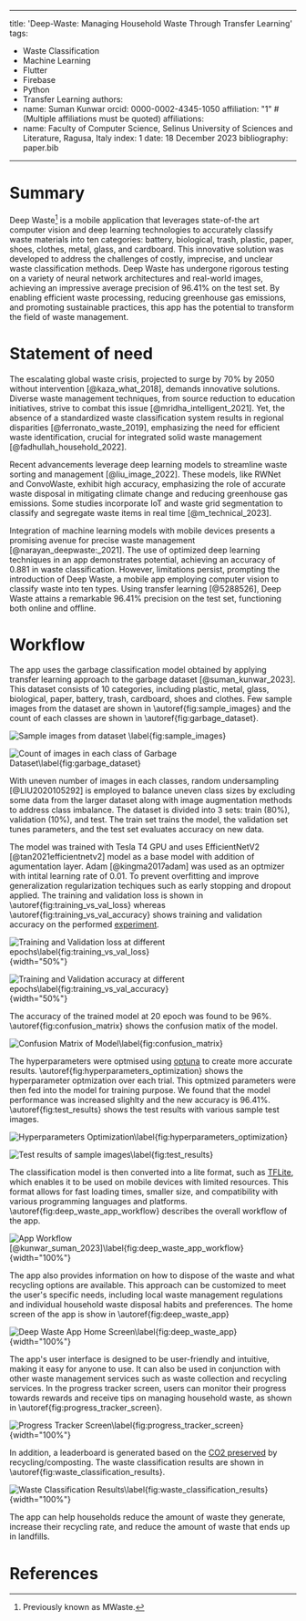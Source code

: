 
---
title: 'Deep-Waste: Managing Household Waste Through Transfer Learning'
tags:
  - Waste Classification
  - Machine Learning
  - Flutter
  - Firebase
  - Python
  - Transfer Learning
authors:
  - name: Suman Kunwar
    orcid: 0000-0002-4345-1050
    affiliation: "1" # (Multiple affiliations must be quoted)
affiliations:
 - name: Faculty of Computer Science, Selinus University of Sciences and Literature, Ragusa, Italy
   index: 1
date: 18 December 2023
bibliography: paper.bib

---


# Summary
Deep Waste[^1] is a mobile application that leverages state-of-the art computer vision and deep learning technologies to accurately classify waste materials into ten categories: battery, biological, trash, plastic, paper, shoes, clothes, metal, glass, and cardboard. This innovative solution was developed to address the challenges of costly, imprecise, and unclear waste classification methods. Deep Waste has undergone rigorous testing on a variety of neural network architectures and real-world images, achieving an impressive average precision of 96.41% on the test set. By enabling efficient waste processing, reducing greenhouse gas emissions, and promoting sustainable practices, this app has the potential to transform the field of waste management.

[^1]: Previously known as MWaste.

# Statement of need

The escalating global waste crisis, projected to surge by 70% by 2050 without intervention [@kaza_what_2018], demands innovative solutions. Diverse waste management techniques, from source reduction to education initiatives, strive to combat this issue [@mridha_intelligent_2021]. Yet, the absence of a standardized waste classification system results in regional disparities [@ferronato_waste_2019], emphasizing the need for efficient waste identification, crucial for integrated solid waste management [@fadhullah_household_2022].

Recent advancements leverage deep learning models to streamline waste sorting and management [@liu_image_2022]. These models, like RWNet and ConvoWaste, exhibit high accuracy, emphasizing the role of accurate waste disposal in mitigating climate change and reducing greenhouse gas emissions. Some studies incorporate IoT and waste grid segmentation to classify and segregate waste items in real time [@m_technical_2023].

Integration of machine learning models with mobile devices presents a promising avenue for precise waste management [@narayan_deepwaste:_2021]. The use of optimized deep learning techniques in an app demonstrates potential, achieving an accuracy of 0.881 in waste classification. However, limitations persist, prompting the introduction of Deep Waste, a mobile app employing computer vision to classify waste into ten types. Using transfer learning [@5288526], Deep Waste attains a remarkable 96.41% precision on the test set, functioning both online and offline.


# Workflow
The app uses the garbage classification model obtained by applying transfer learning approach to the  garbage dataset [@suman_kunwar_2023]. This dataset consists of 10 categories, including plastic, metal, glass, biological, paper, battery, trash, cardboard, shoes and clothes. Few sample images from the dataset are shown in \autoref{fig:sample_images} and  the count of each classes are shown in \autoref{fig:garbage_dataset}.

![Sample images from dataset \label{fig:sample_images}](sample_images.png)

![Count of images in each class of Garbage Dataset\label{fig:garbage_dataset}](garbage_dataset.png)

With uneven number of images in each classes, random undersampling [@LIU2020105292] is employed to balance uneven class sizes by excluding some data from the larger dataset along with image augmentation methods to address class imbalance. The dataset is divided into 3 sets: train (80%), validation (10%), and test. The train set trains the model, the validation set tunes parameters, and the test set evaluates accuracy on new data.

The model was trained with Tesla T4 GPU and uses EfficientNetV2 [@tan2021efficientnetv2] model as a base model with addition of agumentation layer. Adam [@kingma2017adam] was used as an optmizer with intital learning rate of 0.01. To prevent overfitting and improve generalization regularization techiques such as early stopping and dropout applied. The training and validation loss is shown in \autoref{fig:training_vs_val_loss} whereas \autoref{fig:training_vs_val_accuracy} shows training and validation accuracy on the performed [experiment](https://www.kaggle.com/code/sumn2u/garbage-classification-transfer-learning).

![Training and Validation loss at different epochs\label{fig:training_vs_val_loss}](training_vs_val_loss.png){width="50%"}

![Training and Validation accuracy at different epochs\label{fig:training_vs_val_accuracy}](training_vs_val_accuracy.png){width="50%"}

The accuracy of the trained model at 20 epoch was found to be 96%. \autoref{fig:confusion_matrix} shows the confusion matix of the model.

![Confusion Matrix of Model\label{fig:confusion_matrix}](confusion_matrix.png)

The hyperparameters were optmised using [optuna](https://optuna.org/) to create more accurate results. \autoref{fig:hyperparameters_optimization} shows the hyperparameter optmization over each trial. This optmized parameters were then fed into the model for training purpose. We found that the model performance was increased slighlty and the new accuracy is 96.41%. \autoref{fig:test_results} shows the test results with various sample test images.

![Hyperparameters Optimization\label{fig:hyperparameters_optimization}](optimization.png)



![Test results of sample images\label{fig:test_results}](test_results.png)

The classification model is then converted into a lite format, such as [TFLite](https://www.tensorflow.org/lite/guide), which enables it to be used on mobile devices with limited resources. This format allows for fast loading times, smaller size, and compatibility with various programming languages and platforms. \autoref{fig:deep_waste_app_workflow} describes the overall workflow of the app.

![App Workflow [@kunwar_suman_2023]\label{fig:deep_waste_app_workflow}](app-workflow.png){width="100%"}

The app also provides information on how to dispose of the waste and what recycling options are available. This approach can be customized to meet the user's specific needs, including local waste management regulations and individual household waste disposal habits and preferences. The home screen of the app is show in \autoref{fig:deep_waste_app}

![Deep Waste App Home Screen\label{fig:deep_waste_app}](deep-waste-app.png){width="100%"}






The app's user interface is designed to be user-friendly and intuitive, making it easy for anyone to use. It can also be used in conjunction with other waste management services such as waste collection and recycling services. In the progress tracker screen, users can monitor their progress towards rewards and receive tips on managing household waste, as shown in \autoref{fig:progress_tracker_screen}.

![Progress Tracker Screen\label{fig:progress_tracker_screen}](progress-tracker.png){width="100%"}

In addition, a leaderboard is generated based on the [CO2 preserved](https://stopwaste.co/calculator/) by recycling/composting.  The waste classification results are shown in \autoref{fig:waste_classification_results}.

![Waste Classification Results\label{fig:waste_classification_results}](waste-classification-results.png){width="100%"}

The app can help households reduce the amount of waste they generate, increase their recycling rate, and reduce the amount of waste that ends up in landfills.

# References